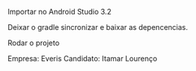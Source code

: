 Importar no Android Studio 3.2

Deixar o gradle sincronizar e baixar as depencencias.

Rodar o projeto

Empresa: Everis
Candidato: Itamar Lourenço